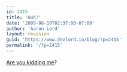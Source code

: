 ```yaml
---
id: 2415
title: 'Huh?'
date: '2009-08-19T02:37:00-07:00'
author: 'Aaron Lord'
layout: revision
guid: 'https://www.devlord.io/blog/?p=2415'
permalink: '/?p=2415'
---
```


<a href="http://kimriddlebarger.squarespace.com/the-latest-post/2009/8/18/swell.html">Are you kidding me</a>?<div class="blogger-post-footer"></div>